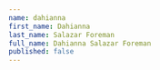 ```yaml
---
name: dahianna
first_name: Dahianna
last_name: Salazar Foreman
full_name: Dahianna Salazar Foreman
published: false
---
```



